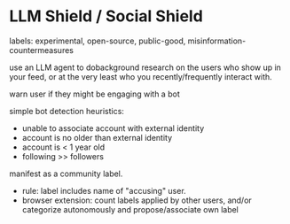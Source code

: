 # LLM Shield / Social Shield

labels: experimental, open-source, public-good, misinformation-countermeasures

use an LLM agent to dobackground research on the users who show up in your feed, or at the very least who you recently/frequently interact with.

warn user if they might be engaging with a bot

simple bot detection heuristics:

* unable to associate account with external identity
* account is no older than external identity
* account is < 1 year old
* following >> followers

manifest as a community label.
- rule: label includes name of "accusing" user.
- browser extension:  count labels applied by other users, and/or categorize autonomously and propose/associate own label
